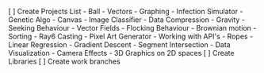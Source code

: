 [ ] Create Projects List
    - Ball
    - Vectors
    - Graphing
    - Infection Simulator
    - Genetic Algo
    - Canvas
    - Image Classifier
    - Data Compression
    - Gravity
    - Seeking Behaviour
    - Vector Fields
    - Flocking Behaviour
    - Brownian motion
    - Sorting
    - Ray6 Casting
    - Pixel Art Generator
    - Working with API's
    - Ropes
    - Linear Regression
    - Gradient Descent
    - Segment Intersection
    - Data Visualization
    - Camera Effects
    - 3D Graphics on 2D spaces
[ ] Create Libraries
[ ] Create work branches
